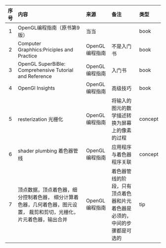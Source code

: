| 序号 | 内容                                                           | 来源         | 备注                                    | 类型      |
|:--:|:-------------------------------------------------------------|:-----------|:--------------------------------------|:--------|
| 1  | OpenGL编程指南（原书第9版）                                            | 当当         |                                       | book    |
| 2  | Computer Graphhics:Priciples and Practice                    | OpenGL编程指南 | 不是入门书                                 | book    |
| 3  | OpenGL SuperBiBle: Comprehensive Tutorial and Reference      | OpenGL编程指南 | 入门书                                   | book    |
| 4  | OpenGl Insights                                              | OpenGL编程指南 | 高级技巧                                  | book    |
| 5  | resterization  光栅化                                           | OpenGL编程指南 | 将输入的图元的数学描述转换为屏幕上的像素的过程               | concept |
| 6  | shader plumbing  着色器管线                                       | OpenGL编程指南 | 应用程序与着色器程序关联                          | concept |
| 7  | 顶点数据，顶点着色器，细分控制着色器， 细分计算着色器，几何着色器，图元设置， 裁剪和剪切，光栅化，片元着色器，输出合并 | OpenGL编程指南 | 着色器管线的阶段，只有顶点着色器和片元着色器是必须的，中间的步骤都是可选的 | tip     |

